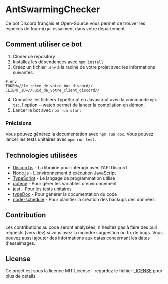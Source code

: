 # AntSwarmingChecker

Ce bot Discord français et Open-Source vous permet de trouver les espèces de fourmi qui essaiment dans votre département.

## Comment utiliser ce bot

1. Cloner ce repository
2. Installez les dépendances avec `npm install`
3. Créez un fichier `.env` à la racine de votre projet avec les informations suivantes:
```.env
#.env
TOKEN=//le_token_de_votre_bot_discord//
CLIENT_ID=//uuid_de_votre_client_discord//
```
4. Compilez les fichiers TypeScript en Javascript avec la commande `npx tsc`, l'option --watch permet de lancer la compilation en démon.
5. Lancer le bot avec `npm run start`

### Précisions

Vous pouvez générez la documentation avec `npm run doc`.
Vous pouvez lancer les tests unitaires avec `npm run test`.

## Technologies utilisées

- [Discord.js](https://discord.js.org/#/) - La librairie pour interagir avec l'API Discord
- [Node.js](https://nodejs.org/en/) - L'environnement d'exécution JavaScript
- [TypeScript](https://www.typescriptlang.org/) - Le langage de programmation utilisé
- [dotenv](https://www.npmjs.com/package/dotenv) - Pour gérer les variables d'environnement
- [jest](https://jestjs.io/) - Pour les tests unitaires
- [typeDoc](https://typedoc.org/) - Pour générer la documentation du code
- [node-schedule](https://www.npmjs.com/package/node-schedule) - Pour planifier la création des backups des données

## Contribution

Les contributions au code seront analysées, n'hésitez pas à faire des pull requests (vers dev) si vous avez la moindre suggestion ou fix de bugs.
Vous pouvez aussi ajouter des informations aux datas concernant les dates d'essaimages.

## License

Ce projet est sous la licence MIT License - regardez le fichier [LICENSE](LICENSE) pour plus de détails.
